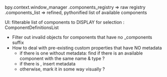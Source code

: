 



bpy.context.window_manager
    .components_registry => raw registry
    .components_list =>  refined, pythonified list of available components


UI:
 filterable list of components to DISPLAY for selection : ComponentDefinitionsList

- Filter out invalid objects for components that have no _components suffix
- How to deal with pre-existing custom properties that have NO metadata
    * if there is one without metadata: find if there is an available component with the same name & type ?
    * if there is , insert metadata
    * otherwise, mark it in some way visually ?